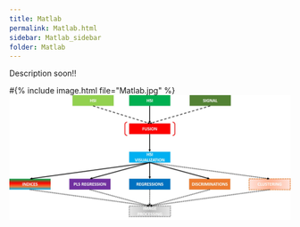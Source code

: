 ```yaml
---
title: Matlab
permalink: Matlab.html
sidebar: Matlab_sidebar
folder: Matlab
---
```


<p> Description soon!! </p>


#{% include image.html file="Matlab.jpg" %}
<img src="images/Matlab.jpg">


